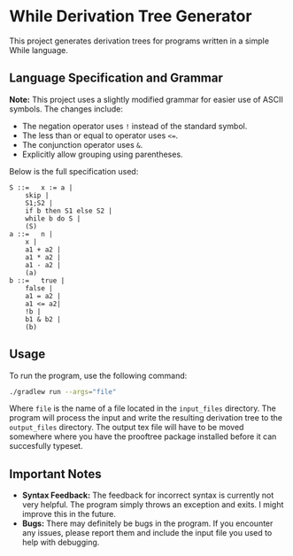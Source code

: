 
# While Derivation Tree Generator

This project generates derivation trees for programs written in a simple While language.

## Language Specification and Grammar

**Note:** This project uses a slightly modified grammar for easier use of ASCII symbols. The changes include:

- The negation operator uses `!` instead of the standard symbol.
- The less than or equal to operator uses `<=`.
- The conjunction operator uses `&`.
- Explicitly allow grouping using parentheses.

Below is the full specification used:

```
S ::=   x := a | 
	skip | 
	S1;S2 | 
	if b then S1 else S2 |
	while b do S |
	(S)
a ::=   n | 
	x | 
	a1 + a2 | 
	a1 * a2 | 
	a1 - a2 |
	(a)
b ::=   true |
	false | 
	a1 = a2 | 
	a1 <= a2| 
	!b | 
	b1 & b2 |
	(b)
```

## Usage

To run the program, use the following command:

```sh
./gradlew run --args="file"
```

Where `file` is the name of a file located in the `input_files` directory. The program will process the input and write the resulting derivation tree to the `output_files` directory. The output tex file will have to be moved somewhere where you have the prooftree package installed before it can succesfully typeset.

## Important Notes

- **Syntax Feedback:** The feedback for incorrect syntax is currently not very helpful. The program simply throws an exception and exits. I might improve this in the future.
- **Bugs:** There may definitely be bugs in the program. If you encounter any issues, please report them and include the input file you used to help with debugging.


